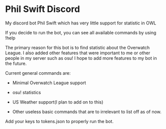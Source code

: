 # Phil Swift Discord
My discord bot Phil Swift which has very little support for statistic in OWL

If you decide to run the bot, you can see all available commands by using !help

The primary reason for this bot is to find statistic about the Overwatch League. I also added other features that were important to me or other people in my server such as osu! I hope to add more features to my bot in the future. 

Current general commands are:

  - Minimal Overwatch League support
  
  - osu! statistics
  
  - US Weather support(I plan to add on to this)
  
  - Other useless basic commands that are to irrelevant to list off as of now.

Add your keys to tokens.json to properly run the bot.
